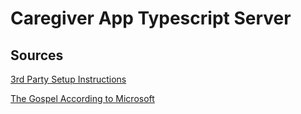 # Caregiver App Typescript Server

## Sources
[3rd Party Setup Instructions](https://ultimatecourses.com/blog/setup-typescript-nodejs-express)

[The Gospel According to Microsoft](https://github.com/microsoft/TypeScript-Node-Starter/blob/master/README.md)